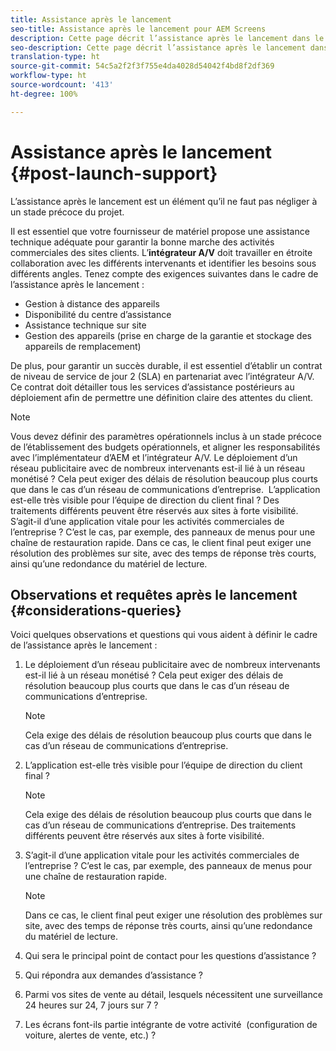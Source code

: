 ```yaml
---
title: Assistance après le lancement
seo-title: Assistance après le lancement pour AEM Screens
description: Cette page décrit l’assistance après le lancement dans le cadre du guide des bonnes pratiques d’AEM Screens
seo-description: Cette page décrit l’assistance après le lancement dans le cadre du guide des bonnes pratiques d’AEM Screens
translation-type: ht
source-git-commit: 54c5a2f2f3f755e4da4028d54042f4bd8f2df369
workflow-type: ht
source-wordcount: '413'
ht-degree: 100%

---
```



# Assistance après le lancement {#post-launch-support}


L’assistance après le lancement est un élément qu’il ne faut pas négliger à un stade précoce du projet.

Il est essentiel que votre fournisseur de matériel propose une assistance technique adéquate pour garantir la bonne marche des activités commerciales des sites clients. L’**intégrateur A/V** doit travailler en étroite collaboration avec les différents intervenants et identifier les besoins sous différents angles.
Tenez compte des exigences suivantes dans le cadre de l’assistance après le lancement :

* Gestion à distance des appareils
* Disponibilité du centre d’assistance
* Assistance technique sur site
* Gestion des appareils (prise en charge de la garantie et stockage des appareils de remplacement)

De plus, pour garantir un succès durable, il est essentiel d’établir un contrat de niveau de service de jour 2 (SLA) en partenariat avec l’intégrateur A/V. Ce contrat doit détailler tous les services d’assistance postérieurs au déploiement afin de permettre une définition claire des attentes du client.

>[!NOTE]
>
> Vous devez définir des paramètres opérationnels inclus à un stade précoce de l’établissement des budgets opérationnels, et aligner les responsabilités avec l’implémentateur d’AEM et l’intégrateur A/V.
Le déploiement d’un réseau publicitaire avec de nombreux intervenants est-il lié à un réseau monétisé ? Cela peut exiger des délais de résolution beaucoup plus courts que dans le cas d’un réseau de communications d’entreprise. 
L’application est-elle très visible pour l’équipe de direction du client final ? Des traitements différents peuvent être réservés aux sites à forte visibilité.
S’agit-il d’une application vitale pour les activités commerciales de l’entreprise ? C’est le cas, par exemple, des panneaux de menus pour une chaîne de restauration rapide. Dans ce cas, le client final peut exiger une résolution des problèmes sur site, avec des temps de réponse très courts, ainsi qu’une redondance du matériel de lecture.

## Observations et requêtes après le lancement {#considerations-queries}

Voici quelques observations et questions qui vous aident à définir le cadre de l’assistance après le lancement :

1. Le déploiement d’un réseau publicitaire avec de nombreux intervenants est-il lié à un réseau monétisé ? Cela peut exiger des délais de résolution beaucoup plus courts que dans le cas d’un réseau de communications d’entreprise.
 
   >[!NOTE]
   >
   > Cela exige des délais de résolution beaucoup plus courts que dans le cas d’un réseau de communications d’entreprise.

1. L’application est-elle très visible pour l’équipe de direction du client final ?

   >[!NOTE]
   >
   > Cela exige des délais de résolution beaucoup plus courts que dans le cas d’un réseau de communications d’entreprise. Des traitements différents peuvent être réservés aux sites à forte visibilité.

1. S’agit-il d’une application vitale pour les activités commerciales de l’entreprise ? C’est le cas, par exemple, des panneaux de menus pour une chaîne de restauration rapide. 

   >[!NOTE]
   >
   > Dans ce cas, le client final peut exiger une résolution des problèmes sur site, avec des temps de réponse très courts, ainsi qu’une redondance du matériel de lecture.

1. Qui sera le principal point de contact pour les questions d’assistance ?

1. Qui répondra aux demandes d’assistance ?

1. Parmi vos sites de vente au détail, lesquels nécessitent une surveillance 24 heures sur 24, 7 jours sur 7 ?

1. Les écrans font-ils partie intégrante de votre activité  (configuration de voiture, alertes de vente, etc.) ?
